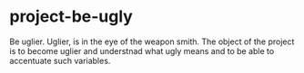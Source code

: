 # project-be-ugly
Be uglier. Uglier, is in the eye of the weapon smith. The object of the project is to become uglier and understnad what ugly means and to be able to accentuate such variables.
